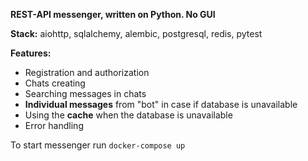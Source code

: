 **REST-API messenger, written on Python. No GUI**

**Stack:** aiohttp, sqlalchemy, alembic, postgresql, redis, pytest

**Features:**
- Registration and authorization
- Chats creating
- Searching messages in chats
- **Individual messages** from "bot" in case if database is unavailable
- Using the **cache** when the database is unavailable
- Error handling


To start messenger run ```docker-compose up```
